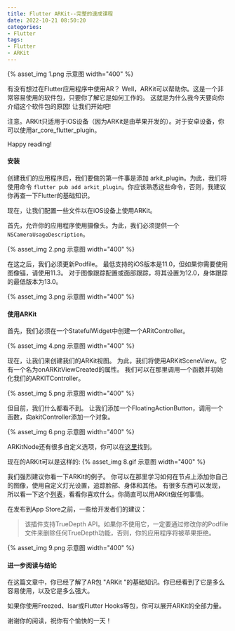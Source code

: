 ```yaml
---
title: Flutter ARKit--完整的速成课程
date: 2022-10-21 08:50:20
categories:
- Flutter
tags:
- Flutter
- ARKit
---
```


{% asset_img 1.png 示意图 width="400" %}

有没有想过在Flutter应用程序中使用AR？
Well，ARKit可以帮助你。这是一个非常容易使用的软件包，只要你了解它是如何工作的。
这就是为什么我今天要向你介绍这个软件包的原因! 让我们开始吧!

<!--more-->

注意。ARKit只适用于iOS设备（因为ARKit是由苹果开发的）。对于安卓设备，你可以使用ar_core_flutter_plugin。

Happy reading!

#### 安装
创建我们的应用程序后，我们要做的第一件事是添加 arkit_plugin。为此，我们将使用命令
```flutter pub add arkit_plugin```。你应该熟悉这些命令，否则，我建议你再查一下Flutter的基础知识。

现在，让我们配置一些文件以在iOS设备上使用ARKit。

首先，允许你的应用程序使用摄像头。为此，我们必须提供一个```NSCameraUsageDescription```。

{% asset_img 2.png 示意图 width="400" %}

在这之后，我们必须更新Podfile。
最低支持的iOS版本是11.0，但如果你需要使用图像锚，请使用11.3。
对于图像跟踪配置或面部跟踪，将其设置为12.0，身体跟踪的最低版本为13.0。

{% asset_img 3.png 示意图 width="400" %}

#### 使用ARKit
首先，我们必须在一个StatefulWidget中创建一个ARitController。

{% asset_img 4.png 示意图 width="400" %}

现在，让我们来创建我们的ARKit视图。
为此，我们将使用ARKitSceneView。它有一个名为onARKitViewCreated的属性。
我们可以在那里调用一个函数并初始化我们的ARKITController。

{% asset_img 5.png 示意图 width="400" %}

但目前，我们什么都看不到。
让我们添加一个FloatingActionButton，调用一个函数，向akitController添加一个对象。

{% asset_img 6.png 示意图 width="400" %}

ARKitNode还有很多自定义选项，你可以在[这里](https://pub.dev/documentation/arkit_plugin/latest/arkit_plugin/ARKitNode-class.html)找到。

现在的ARKit可以是这样的:
{% asset_img 8.gif 示意图 width="400" %}

我们强烈建议你看一下ARKit的例子。
你可以在那里学习如何在节点上添加你自己的图像，使用自定义灯光设置，追踪脸部、身体和其他。
有很多东西可以发现，所以看一下这个[列表](https://pub.dev/packages/arkit_plugin#examples)，看看你喜欢什么。你简直可以用ARKit做任何事情。

在发布到App Store之前，一些给开发者们的建议：

> 该插件支持TrueDepth API。如果你不使用它，一定要通过修改你的Podfile文件来删除任何TrueDepth功能，否则，你的应用程序将被苹果拒绝。

{% asset_img 9.png 示意图 width="400" %}

#### 进一步阅读与结论
在这篇文章中，你已经了解了AR包 "ARKit "的基础知识。你已经看到了它是多么容易使用，以及它是多么强大。

如果你使用Freezed、Isar或Flutter Hooks等包，你可以展开ARKit的全部力量。

谢谢你的阅读，祝你有个愉快的一天！

<!-- https://tomicriedel.medium.com/4007f8b7f945 -->